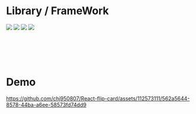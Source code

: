 # Library / FrameWork

<img src="https://img.shields.io/badge/react-61DAFB?style=for-the-badge&logo=react&logoColor=white"> <img src="https://img.shields.io/badge/TypeScript-3178C6?style=for-the-badge&logo=TypeScript&logoColor=white"> <img src="https://img.shields.io/badge/Vite-646CFF?style=for-the-badge&logo=Vite&logoColor=white"> <img src="https://img.shields.io/badge/Scss-cc6699?style=for-the-badge&logo=sass&logoColor=white"> 

<br/> <br/> <br/> <br/>

# Demo
https://github.com/chj950807/React-flip-card/assets/112573111/562a5644-8578-44ba-a6ee-58573fd74dd9

